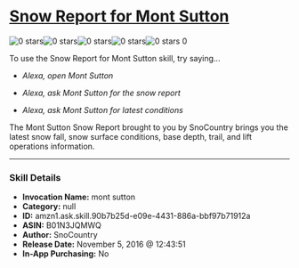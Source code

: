 # [Snow Report for Mont Sutton](http://alexa.amazon.com/#skills/amzn1.ask.skill.90b7b25d-e09e-4431-886a-bbf97b71912a)
![0 stars](../../images/ic_star_border_black_18dp_1x.png)![0 stars](../../images/ic_star_border_black_18dp_1x.png)![0 stars](../../images/ic_star_border_black_18dp_1x.png)![0 stars](../../images/ic_star_border_black_18dp_1x.png)![0 stars](../../images/ic_star_border_black_18dp_1x.png) 0

To use the Snow Report for Mont Sutton skill, try saying...

* *Alexa, open Mont Sutton*

* *Alexa, ask Mont Sutton for the snow report*

* *Alexa, ask Mont Sutton for latest conditions*

The Mont Sutton Snow Report brought to you by SnoCountry brings you the latest snow fall, snow surface conditions,  base depth, trail, and lift operations information.

***

### Skill Details

* **Invocation Name:** mont sutton
* **Category:** null
* **ID:** amzn1.ask.skill.90b7b25d-e09e-4431-886a-bbf97b71912a
* **ASIN:** B01N3JQMWQ
* **Author:** SnoCountry
* **Release Date:** November 5, 2016 @ 12:43:51
* **In-App Purchasing:** No
